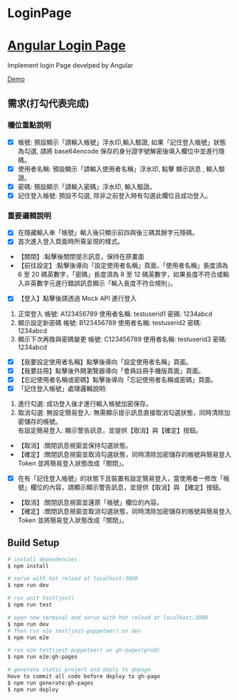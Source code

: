 # LoginPage

# [Angular Login Page](https://github.com/Skytim/angular-login-page)

Implement login Page develped by Angular

[Demo](https://skytim.github.io/angular-login-page)
## 需求(打勾代表完成)
### 欄位重點說明
- [x] 帳號: 預設顯示「請輸入帳號」浮水印,輸入驗證, 如果「記住登入帳號」狀態為勾選, 請將 base64encode 保存的身分證字號解密後填入欄位中並進行隱碼。
- [x] 使用者名稱: 預設顯示「請輸入使用者名稱」浮水印, 點擊 顯示訊息 , 輸入驗證。
- [x] 密碼: 預設顯示「請輸入密碼」浮水印, 輸入驗證。
- [x] 記住登入帳號: 預設不勾選, 除非之前登入時有勾選此欄位且成功登入。

### 重要邏輯說明

- [x] 在隱藏輸入串「帳號」輸入後只顯示前四與後三碼其餘字元隱碼。
- [x] 首次進入登入頁面時所需呈現的樣式。
- 【關閉】:點擊後關閉提示訊息，保持在原畫面
- 【前往設定】:點擊後導向「設定使用者名稱」頁面，「使用者名稱」長度須為 6 至 20 碼英數字，「密碼」長度須為 8 至 12 碼英數字，如果長度不符合或輸入非英數字元進行錯誤訊息顯示「輸入長度不符合規則」。
- [x] 【登入】點擊後請透過 Mock API 進行登入
1. 正常登入
帳號: A123456789 使用者名稱: testuserid1 密碼: 1234abcd
2. 顯示設定新密碼
帳號: B123456789 使用者名稱: testuserid2 密碼: 1234abcd
3. 顯示下次再換與密碼變更
帳號: C123456789 使用者名稱: testuserid3 密碼: 1234abcd
- [x] 【我要設定使用者名稱】點擊後導向「設定使用者名稱」頁面。
- [x] 【我要註冊】點擊後外開瀏覽器導向「會員註冊手機版頁面」頁面。
- [x] 【忘記使用者名稱或密碼】點擊後導向「忘記使用者名稱或密碼」頁面。
- [x] 「記住登入帳號」處理邏輯說明:
1. 進行勾選: 成功登入後才進行輸入帳號加密保存。
2. 取消勾選:
無設定簡易登入: 無需顯示提示訊息直接取消勾選狀態，同時清除加密儲存的帳號。  
有設定簡易登入: 顯示警告訊息，並提供【取消】與【確定】按鈕。
- 【取消】:關閉訊息視窗並保持勾選狀態。
- 【確定】:關閉訊息視窗並取消勾選狀態，同時清除加密儲存的帳號與簡易登入 Token 並將簡易登入狀態改成「關閉」。
- [x] 在有「記住登入帳號」的狀態下且裝置有設定簡易登入，當使用者一修改「帳號」欄位的內容，請顯示顯示警告訊息，並提供【取消】與
【確定】按鈕。
- 【取消】:關閉訊息視窗並還原「帳號」欄位的內容。
- 【確定】:關閉訊息視窗並取消勾選狀態，同時清除加密儲存的帳號與簡易登入 Token 並將簡易登入狀態改成「關閉」。
## Build Setup

```bash
# install dependencies
$ npm install

# serve with hot reload at localhost:3000
$ npm run dev

# run unit test(jest)
$ npm run test

# open new terminal and serve with hot reload at localhost:3000
$ npm run dev
# Then run e2e test(jest-puppeteer) on dev
$ npm run e2e

# run e2e test(jest-puppeteer) on gh-pages(prod)
$ npm run e2e:gh-pages

# generate static project and deply to ghpage
Have to commit all code before deploy to gh-page
$ npm run generate:gh-pages
$ npm run deploy
```

